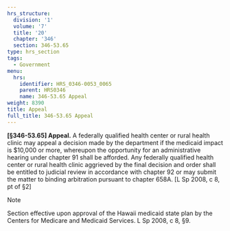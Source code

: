 ```yaml
---
hrs_structure:
  division: '1'
  volume: '7'
  title: '20'
  chapter: '346'
  section: 346-53.65
type: hrs_section
tags:
  - Government
menu:
  hrs:
    identifier: HRS_0346-0053_0065
    parent: HRS0346
    name: 346-53.65 Appeal
weight: 8390
title: Appeal
full_title: 346-53.65 Appeal
---
```

**[§346-53.65] Appeal.** A federally qualified health center or rural health clinic may appeal a decision made by the department if the medicaid impact is $10,000 or more, whereupon the opportunity for an administrative hearing under chapter 91 shall be afforded. Any federally qualified health center or rural health clinic aggrieved by the final decision and order shall be entitled to judicial review in accordance with chapter 92 or may submit the matter to binding arbitration pursuant to chapter 658A. [L Sp 2008, c 8, pt of §2]

Note

Section effective upon approval of the Hawaii medicaid state plan by the Centers for Medicare and Medicaid Services. L Sp 2008, c 8, §9.